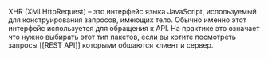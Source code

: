 XHR (XMLHttpRequest) – это интерфейс языка JavaScript, используемый для конструирования запросов, имеющих тело. Обычно именно этот интерфейс используется для обращения к API.
На практике это означает что нужно выбирать этот тип пакетов, если вы хотите посмотреть запросы [[REST API]] которыми общаются клиент и сервер.